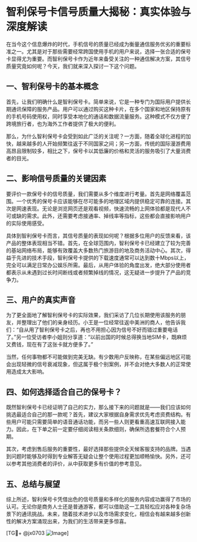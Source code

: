 # 智利保号卡信号质量大揭秘：真实体验与深度解读

在当今这个信息爆炸的时代，手机信号的质量已经成为衡量通信服务优劣的重要标准之一。尤其是对于那些需要经常跨国使用手机的用户来说，选择一张合适的保号卡显得尤为重要。而智利保号卡作为近年来备受关注的一种通信解决方案，其信号质量究竟如何呢？今天，我们就来深入探讨一下这个问题。

## 一、智利保号卡的基本概念

首先，让我们明确什么是智利保号卡。简单来说，它是一种专门为国际用户提供长期通讯保障的服务产品。用户可以通过购买这种卡片，在多个国家和地区保持原有的手机号码使用权，同时享受本地化的通话和数据流量服务。这种模式不仅方便了跨境旅行者，也为海外工作者提供了极大的便利。

那么，为什么智利保号卡会受到如此广泛的关注呢？一方面，随着全球化进程的加快，越来越多的人开始频繁往返于不同国家之间；另一方面，传统的国际漫游费用高昂且限制较多，相比之下，保号卡以其低廉的价格和灵活的服务吸引了大量消费者的目光。

## 二、影响信号质量的关键因素

要评价一款保号卡的信号质量，我们需要从多个维度进行考量。首先是网络覆盖范围。一个优秀的保号卡应该能够在尽可能多的地理区域内提供稳定可靠的连接。其次是网速表现。无论是浏览网页还是观看视频，快速流畅的上网体验都是现代人不可或缺的需求。此外，还需要考虑接通率、掉线率等指标，这些都会直接影响用户的实际使用感受。

具体到智利保号卡而言，其信号质量的表现如何呢？根据多位用户的反馈来看，该产品的整体表现相当不错。首先，在全球范围内，智利保号卡已经建立了较为完善的基站网络布局，能够有效覆盖大多数热门旅游目的地及商务活动中心。其次，得益于先进的技术手段，智利保号卡提供的下载速度通常可以达到数十Mbps以上，完全可以满足日常办公娱乐所需。最后，从用户体验的角度出发，绝大部分使用者都表示从未遇到过长时间断线或者频繁掉线的情况，这无疑进一步提升了产品的竞争力。

## 三、用户的真实声音

为了更全面地了解智利保号卡的实际效果，我们采访了几位长期使用该服务的朋友，并整理出了他们的亲身经历。小王是一位经常往返中美洲的商人，他告诉我们：“自从用了智利保号卡之后，再也不用担心因为信号不好而错过重要电话了。”另一位受访者李小姐则分享道：“以前出国的时候总得换当地SIM卡，既麻烦又费钱，现在有了这张卡就方便多了。”

当然，任何事物都不可能做到完美无缺。有少数用户反映称，在某些偏远地区可能会出现轻微的信号衰减现象，但这属于极个别案例，并不会对绝大多数人的正常使用造成太大影响。

## 四、如何选择适合自己的保号卡？

既然智利保号卡已经证明了自己的实力，那么接下来的问题就是——我们应该如何挑选最适合自己的那一款呢？首先，建议大家根据自身需求优先考虑资费结构。有些用户可能只需要简单的语音通话功能，而另一些人则更看重高速互联网接入能力。因此，在下单之前一定要仔细阅读相关条款细则，确保所选套餐符合个人预期。

其次，考虑到售后服务的重要性，最好选择那些提供全天候客服支持的品牌。当遇到问题时能够及时得到专业解答无疑会让整个使用过程更加顺畅愉快。另外，还可以参考其他消费者的评价，从中获取更多有价值的参考意见。

## 五、总结与展望

综上所述，智利保号卡凭借出色的信号质量和多样化的服务内容成功赢得了市场的认可。无论你是商务人士还是普通游客，都可以借助这一工具轻松应对各种复杂场景下的通讯挑战。未来，随着技术进步以及市场需求变化，相信会有越来越多创新性的解决方案涌现出来，为我们的生活带来更多惊喜。

[TG💪+ @jx0703 ![Image](https://github.com/user-attachments/assets/dbca1d08-cadb-493c-b0ec-ad6f7a83f270)]